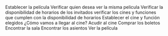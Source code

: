 Establecer la película
Verificar quien desea ver la misma pelicula
Verificar la disponibilidad de horarios de los invitados 
verificar los cines y funciones que cumplen con la disponibilidad  de horarios
Establecer el cine y función elegidos
¿Cómo vamos a llegar al cine?
Acudir al cine
Comprar los boletos
Encontrar la sala 
Encontrar los asientos
Ver la película